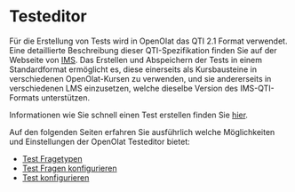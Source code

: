# Testeditor

Für die Erstellung von Tests wird in OpenOlat das QTI 2.1 Format verwendet. Eine detaillierte Beschreibung dieser QTI-Spezifikation finden Sie auf der Webseite von [IMS](https://www.imsglobal.org/question/qtiv2p1/imsqti_implv2p1.html). Das Erstellen und Abspeichern der Tests in einem Standardformat ermöglicht es, diese einerseits als Kursbausteine in verschiedenen OpenOlat-Kursen zu verwenden, und sie andererseits in verschiedenen LMS einzusetzen, welche dieselbe Version des IMS-QTI-Formats unterstützen.

Informationen wie Sie schnell einen Test erstellen finden Sie [hier](Four_Steps_to_Your_Test_or_Self-test.de.md).

Auf den folgenden Seiten erfahren Sie ausführlich welche Möglichkeiten und Einstellungen der OpenOlat Testeditor bietet:

* [Test Fragetypen](Test_question_types.de.md)
* [Test Fragen konfigurieren](Configure_test_questions.de.md)
* [Test konfigurieren](Configure_tests.de.md)
